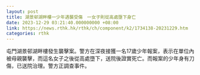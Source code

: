 ```yaml
---
layout: post
title: 湖景邨湖畔樓一少年遇襲受傷　一女子則從高處墮下身亡
date: 2023-12-29 03:21:40.000000000 +08:00
link: https://news.rthk.hk/rthk/ch/component/k2/1734138-20231229.htm
categories: rthk
---
```


屯門湖景邨湖畔樓發生襲擊案。警方在深夜接獲一名17歲少年報案，表示在單位內被母親襲擊，而這名女子之後從高處墮下，送院後證實死亡。而報案的少年身有刀傷，已送院治理。警方正調查事件。
